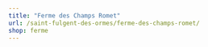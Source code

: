 ```yaml
---
title: "Ferme des Champs Romet"
url: /saint-fulgent-des-ormes/ferme-des-champs-romet/
shop: ferme
---
```

